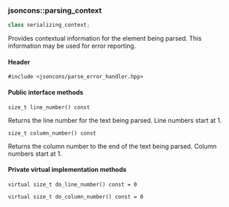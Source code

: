 ### jsoncons::parsing_context

```c++
class serializing_context;
```

Provides contextual information for the element being parsed. This information may be used for error reporting.

#### Header

    #include <jsoncons/parse_error_handler.hpp>

#### Public interface methods

    size_t line_number() const
Returns the line number for the text being parsed.
Line numbers start at 1.

    size_t column_number() const 
Returns the column number to the end of the text being parsed.
Column numbers start at 1.
    
#### Private virtual implementation methods
    
    virtual size_t do_line_number() const = 0

    virtual size_t do_column_number() const = 0
    



